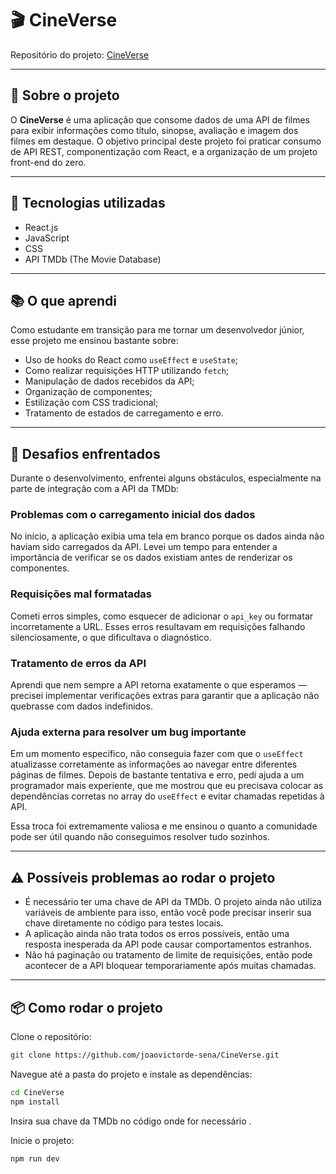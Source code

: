 # 🎬 CineVerse

Repositório do projeto: [CineVerse](https://github.com/joaovictorde-sena/CineVerse/tree/main/src)

---

## 📌 Sobre o projeto

O **CineVerse** é uma aplicação que consome dados de uma API de filmes para exibir informações como título, sinopse, avaliação e imagem dos filmes em destaque. O objetivo principal deste projeto foi praticar consumo de API REST, componentização com React, e a organização de um projeto front-end do zero.

---

## 🚀 Tecnologias utilizadas

- React.js  
- JavaScript  
- CSS  
- API TMDb (The Movie Database)

---

## 📚 O que aprendi

Como estudante em transição para me tornar um desenvolvedor júnior, esse projeto me ensinou bastante sobre:

- Uso de hooks do React como `useEffect` e `useState`;  
- Como realizar requisições HTTP utilizando `fetch`;  
- Manipulação de dados recebidos da API;  
- Organização de componentes;  
- Estilização com CSS tradicional;  
- Tratamento de estados de carregamento e erro.

---

## 🧠 Desafios enfrentados

Durante o desenvolvimento, enfrentei alguns obstáculos, especialmente na parte de integração com a API da TMDb:

### Problemas com o carregamento inicial dos dados

No início, a aplicação exibia uma tela em branco porque os dados ainda não haviam sido carregados da API. Levei um tempo para entender a importância de verificar se os dados existiam antes de renderizar os componentes.

### Requisições mal formatadas

Cometi erros simples, como esquecer de adicionar o `api_key` ou formatar incorretamente a URL. Esses erros resultavam em requisições falhando silenciosamente, o que dificultava o diagnóstico.

### Tratamento de erros da API

Aprendi que nem sempre a API retorna exatamente o que esperamos — precisei implementar verificações extras para garantir que a aplicação não quebrasse com dados indefinidos.

### Ajuda externa para resolver um bug importante

Em um momento específico, não conseguia fazer com que o `useEffect` atualizasse corretamente as informações ao navegar entre diferentes páginas de filmes. Depois de bastante tentativa e erro, pedi ajuda a um programador mais experiente, que me mostrou que eu precisava colocar as dependências corretas no array do `useEffect` e evitar chamadas repetidas à API.

Essa troca foi extremamente valiosa e me ensinou o quanto a comunidade pode ser útil quando não conseguimos resolver tudo sozinhos.

---

## ⚠️ Possíveis problemas ao rodar o projeto

- É necessário ter uma chave de API da TMDb. O projeto ainda não utiliza variáveis de ambiente para isso, então você pode precisar inserir sua chave diretamente no código para testes locais.  
- A aplicação ainda não trata todos os erros possíveis, então uma resposta inesperada da API pode causar comportamentos estranhos.  
- Não há paginação ou tratamento de limite de requisições, então pode acontecer de a API bloquear temporariamente após muitas chamadas.

---

## 📦 Como rodar o projeto

Clone o repositório:

```bash
git clone https://github.com/joaovictorde-sena/CineVerse.git

```

Navegue até a pasta do projeto e instale as dependências:


```bash
cd CineVerse
npm install
```

Insira sua chave da TMDb no código onde for necessário .

Inicie o projeto:

```bash
npm run dev
```
